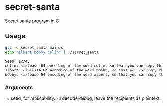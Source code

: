 # secret-santa
Secret santa program in C

## Usage

```bash
gcc -o secret_santa main.c
echo "albert bobby colin" | ./secret_santa

Seed: 12345
colin: <i>(base 64 encoding of the word colin, so that you can copy this output to colin without accidentally knowing who the receipient is)</i>
albert: <i>(base 64 encoding of the word bobby, so that you can copy this output to albert without accidentally knowing who the receipient is)</i>
bobby: <i>(base 64 encoding of the word albert, so that you can copy this output to bobby without accidentally knowing who the receipient is)</i>
```

### Arguments
`-s` seed, for replicability.
`-d` decode/debug, leave the recipients as plaintext.

